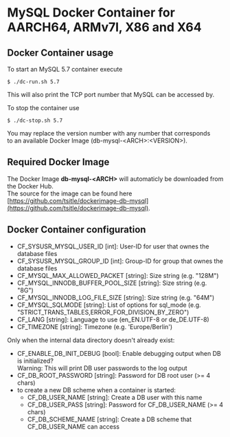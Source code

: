 # MySQL Docker Container for AARCH64, ARMv7l, X86 and X64

## Docker Container usage
To start an MySQL 5.7 container execute

```
$ ./dc-run.sh 5.7

```

This will also print the TCP port number that MySQL can be accessed by.

To stop the container use

```
$ ./dc-stop.sh 5.7

```

You may replace the version number with any number that corresponds  
to an available Docker Image (db-mysql-\<ARCH\>:\<VERSION\>).

## Required Docker Image
The Docker Image **db-mysql-\<ARCH\>** will automaticly be downloaded from the Docker Hub.  
The source for the image can be found here [https://github.com/tsitle/dockerimage-db-mysql](https://github.com/tsitle/dockerimage-db-mysql).

## Docker Container configuration
- CF\_SYSUSR\_MYSQL\_USER\_ID [int]: User-ID for user that ownes the database files
- CF\_SYSUSR\_MYSQL\_GROUP\_ID [int]: Group-ID for group that ownes the database files
- CF\_MYSQL\_MAX\_ALLOWED\_PACKET [string]: Size string (e.g. "128M")
- CF\_MYSQL\_INNODB\_BUFFER\_POOL\_SIZE [string]: Size string (e.g. "8G")
- CF\_MYSQL\_INNODB\_LOG\_FILE\_SIZE [string]: Size string (e.g. "64M")
- CF\_MYSQL\_SQLMODE [string]: List of options for sql_mode (e.g. "STRICT_TRANS_TABLES,ERROR_FOR_DIVISION_BY_ZERO")
- CF\_LANG [string]: Language to use (en\_EN.UTF-8 or de\_DE.UTF-8)
- CF\_TIMEZONE [string]: Timezone (e.g. 'Europe/Berlin')

Only when the internal data directory doesn't already exist:

- CF\_ENABLE\_DB\_INIT\_DEBUG [bool]: Enable debugging output when DB is initialized?  
Warning: This will print DB user passwords to the log output
- CF\_DB\_ROOT\_PASSWORD [string]: Password for DB root user (>= 4 chars)
- to create a new DB scheme when a container is started:
	- CF\_DB\_USER\_NAME [string]: Create a DB user with this name
	- CF\_DB\_USER\_PASS [string]: Password for CF\_DB\_USER\_NAME (>= 4 chars)
	- CF\_DB\_SCHEME\_NAME [string]: Create a DB scheme that CF\_DB\_USER\_NAME can access
